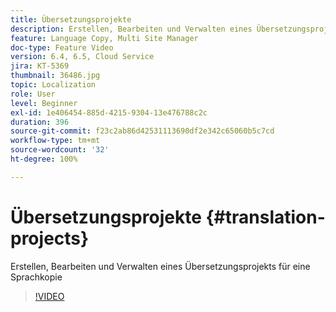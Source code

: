 ```yaml
---
title: Übersetzungsprojekte
description: Erstellen, Bearbeiten und Verwalten eines Übersetzungsprojekts für eine Sprachkopie
feature: Language Copy, Multi Site Manager
doc-type: Feature Video
version: 6.4, 6.5, Cloud Service
jira: KT-5369
thumbnail: 36486.jpg
topic: Localization
role: User
level: Beginner
exl-id: 1e406454-885d-4215-9304-13e476788c2c
duration: 396
source-git-commit: f23c2ab86d42531113690df2e342c65060b5c7cd
workflow-type: tm+mt
source-wordcount: '32'
ht-degree: 100%

---
```


# Übersetzungsprojekte {#translation-projects}

Erstellen, Bearbeiten und Verwalten eines Übersetzungsprojekts für eine Sprachkopie

>[!VIDEO](https://video.tv.adobe.com/v/36486?quality=12&learn=on)
